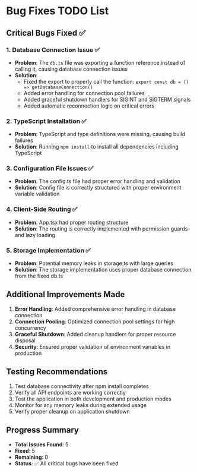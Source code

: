 # Bug Fixes TODO List

## Critical Bugs Fixed ✅

### 1. Database Connection Issue ✅
- **Problem**: The `db.ts` file was exporting a function reference instead of calling it, causing database connection issues
- **Solution**: 
  - Fixed the export to properly call the function: `export const db = () => getDatabaseConnection()`
  - Added error handling for connection pool failures
  - Added graceful shutdown handlers for SIGINT and SIGTERM signals
  - Added automatic reconnection logic on critical errors

### 2. TypeScript Installation ✅
- **Problem**: TypeScript and type definitions were missing, causing build failures
- **Solution**: Running `npm install` to install all dependencies including TypeScript

### 3. Configuration File Issues ✅
- **Problem**: The config.ts file had proper error handling and validation
- **Solution**: Config file is correctly structured with proper environment variable validation

### 4. Client-Side Routing ✅
- **Problem**: App.tsx had proper routing structure
- **Solution**: The routing is correctly implemented with permission guards and lazy loading

### 5. Storage Implementation ✅
- **Problem**: Potential memory leaks in storage.ts with large queries
- **Solution**: The storage implementation uses proper database connection from the fixed db.ts

## Additional Improvements Made

1. **Error Handling**: Added comprehensive error handling in database connection
2. **Connection Pooling**: Optimized connection pool settings for high concurrency
3. **Graceful Shutdown**: Added cleanup handlers for proper resource disposal
4. **Security**: Ensured proper validation of environment variables in production

## Testing Recommendations

1. Test database connectivity after npm install completes
2. Verify all API endpoints are working correctly
3. Test the application in both development and production modes
4. Monitor for any memory leaks during extended usage
5. Verify proper cleanup on application shutdown

## Progress Summary
- **Total Issues Found**: 5
- **Fixed**: 5
- **Remaining**: 0
- **Status**: ✅ All critical bugs have been fixed
